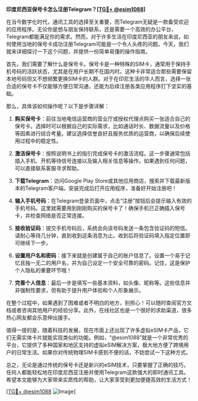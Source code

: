 **印度尼西亚保号卡怎么注册Telegram？[[TG💪+ @esim1088](https://t.me/s/esim1088)]**

在当今数字化时代，通讯工具的选择至关重要，而Telegram无疑是一款备受欢迎的应用程序。无论你是想与朋友保持联系，还是需要一个高效的办公平台，Telegram都能满足你的需求。然而，对于许多生活在印度尼西亚的朋友来说，如何使用当地的保号卡成功注册Telegram可能是一个令人头疼的问题。今天，我们就来详细探讨一下这个问题，并提供一份简单易懂的操作指南。

首先，我们需要了解什么是保号卡。保号卡是一种特殊的SIM卡，通常用于保持手机号码的活跃状态，尤其是在用户长期不在国内时。这种卡非常适合那些需要保留本地号码但又不想频繁更换SIM卡的人群。对于在印尼生活的华人而言，选择一张合适的保号卡不仅能够方便日常沟通，还能为后续注册各类应用程序打下坚实的基础。

那么，具体该如何操作呢？以下是步骤详解：

1. **购买保号卡**：前往当地电信运营商的营业厅或授权代理点购买一张适合自己的保号卡。选择时可以根据自己的实际需求，比如通话时长、数据流量以及价格等因素进行综合考量。建议选择信誉良好且服务优质的运营商，以确保后续使用过程中的稳定性。

2. **激活保号卡**：按照说明书上的指引完成保号卡的激活流程。这一步骤通常包括插入手机、开机等待信号连接以及输入相关信息等操作。如果遇到任何问题，可以直接联系客服寻求帮助。

3. **下载Telegram**：访问Google Play Store或其他应用商店，搜索并下载最新版本的Telegram客户端。安装完成后打开应用程序，准备好开始注册吧！

4. **输入手机号码**：在Telegram登录页面中，点击“注册”按钮后会提示输入有效的手机号码。这里就需要用到刚刚购买的保号卡了！确保手机已正确插入保号卡，并检查网络是否正常连接。

5. **接收验证码**：提交手机号码后，系统会向该号码发送一条包含验证码的短信。请耐心等待几分钟，直到收到这条消息为止。收到后将验证码填入指定位置即可继续下一步。

6. **设置用户名和密码**：接下来就是创建属于自己的账户信息了。设置一个易于记忆且独一无二的用户名，并为自己设定一个安全可靠的密码。记住，这是保护个人隐私的重要环节哦！

7. **完善个人信息**：最后一步是填写一些基本资料，如头像、昵称等。这些信息并非强制性要求，但有助于提升用户体验和个人形象展示。

在整个过程中，如果遇到了困难或者不明白的地方，别担心！可以随时查阅官方文档或者咨询其他用户的经验分享。此外，在线社区也是一个很好的求助渠道，很多热心网友都会乐意伸出援手。

值得一提的是，随着科技的发展，现在市面上还出现了许多虚拟eSIM卡产品，它们无需实体卡片就能实现类似的功能。例如，“@esim1088”就是一个非常优秀的平台，它提供了多种国家和地区支持的虚拟eSIM解决方案，极大地方便了跨境用户的日常生活。如果你对传统物理SIM卡感到不便的话，不妨尝试一下这种方式。

总之，无论是通过传统的保号卡还是新兴的eSIM技术，只要掌握了正确的技巧，任何人都能轻松地在印度尼西亚注册并使用Telegram这款强大的即时通讯工具。希望本文能够为大家带来实质性的帮助，让大家享受到更加便捷高效的生活方式！

[[TG💪+ @esim1088](https://t.me/s/esim1088) ![Image](https://i.postimg.cc/4NQfJmqS/Snipaste-2025-05-13-00-14-12.png)]